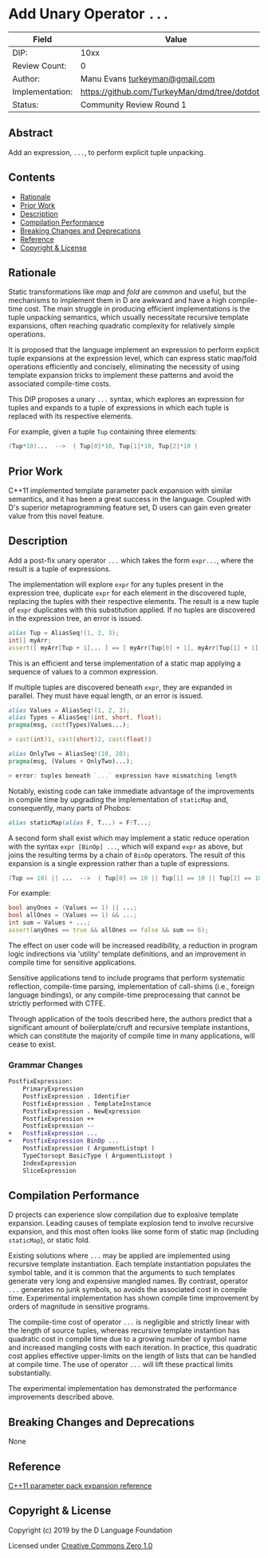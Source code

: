 # Add Unary Operator `...`

| Field           | Value                                                           |
|-----------------|-----------------------------------------------------------------|
| DIP:            | 10xx                                                            |
| Review Count:   | 0                                                               |
| Author:         | Manu Evans turkeyman@gmail.com                                  |
| Implementation: | https://github.com/TurkeyMan/dmd/tree/dotdotdot                 |
| Status:         | Community Review Round 1                                        |

## Abstract
Add an expression, `...`, to perform explicit tuple unpacking.

## Contents
* [Rationale](#rationale)
* [Prior Work](#prior-work)
* [Description](#description)
* [Compilation Performance](#compilation-performance)
* [Breaking Changes and Deprecations](#breaking-changes-and-deprecations)
* [Reference](#reference)
* [Copyright & License](#copyright--license)

## Rationale
Static transformations like _map_ and _fold_ are common and useful, but the mechanisms to implement them in D are awkward and have a high compile-time cost. The main struggle in producing efficient implementations is the tuple unpacking semantics, which usually necessitate recursive template expansions, often reaching quadratic complexity for relatively simple operations.

It is proposed that the language implement an expression to perform explicit tuple expansions at the expression level, which can express static map/fold operations efficiently and concisely, eliminating the necessity of using template expansion tricks to implement these patterns and avoid the associated compile-time costs.

This DIP proposes a unary `...` syntax, which explores an expression for tuples and expands to a tuple of expressions in which each tuple is replaced with its respective elements.

For example, given a tuple `Tup` containing three elements:
```d
(Tup*10)...  -->  ( Tup[0]*10, Tup[1]*10, Tup[2]*10 )
```

## Prior Work
C++11 implemented template parameter pack expansion with similar semantics, and it has been a great success in the language. Coupled with D's superior metaprogramming feature set, D users can gain even greater value from this novel feature.

## Description
Add a post-fix unary operator `...` which takes the form `expr...`, where the result is a tuple of expressions.

The implementation will explore `expr` for any tuples present in the expression tree, duplicate `expr` for each element in the discovered tuple, replacing the tuples with their respective elements. The result is a new tuple of `expr` duplicates with this substitution applied. If no tuples are discovered in the expression tree, an error is issued.

```d
alias Tup = AliasSeq!(1, 2, 3);
int[] myArr;
assert([ myArr[Tup + 1]... ] == [ myArr[Tup[0] + 1], myArr[Tup[1] + 1], myArr[Tup[2] + 1] ]);
```

This is an efficient and terse implementation of a static map applying a sequence of values to a common expression.

If multiple tuples are discovered beneath `expr`, they are expanded in parallel. They must have equal length, or an error is issued.

```d
alias Values = AliasSeq!(1, 2, 3);
alias Types = AliasSeq!(int, short, float);
pragma(msg, cast(Types)Values...);

> cast(int)1, cast(short)2, cast(float)3

alias OnlyTwo = AliasSeq!(10, 20);
pragma(msg, (Values + OnlyTwo)...);

> error: tuples beneath `...` expression have mismatching length
```

Notably, existing code can take immediate advantage of the improvements in compile time by upgrading the implementation of `staticMap` and, consequently, many parts of Phobos:
```d
alias staticMap(alias F, T...) = F!T...;
```

A second form shall exist which may implement a static reduce operation with the syntax `expr [BinOp] ...`, which will expand `expr` as above, but joins the resulting terms by a chain of `BinOp` operators. The result of this expansion is a single expression rather than a tuple of expressions.

```d
(Tup == 10) || ...  -->  ( Tup[0] == 10 || Tup[1] == 10 || Tup[2] == 10 )
```

For example:
```d
bool anyOnes = (Values == 1) || ...;
bool allOnes = (Values == 1) && ...;
int sum = Values + ...;
assert(anyOnes == true && allOnes == false && sum == 6);
```

The effect on user code will be increased readibility, a reduction in program logic indirections via 'utility' template definitions, and an improvement in compile time for sensitive applications.

Sensitive applications tend to include programs that perform systematic reflection, compile-time parsing, implementation of call-shims (i.e., foreign language bindings), or any compile-time preprocessing that cannot be strictly performed with CTFE.

Through application of the tools described here, the authors predict that a significant amount of boilerplate/cruft and recursive template instantions, which can constitute the majority of compile time in many applications, will cease to exist.

### Grammar Changes
```diff
PostfixExpression:
    PrimaryExpression
    PostfixExpression . Identifier
    PostfixExpression . TemplateInstance
    PostfixExpression . NewExpression
    PostfixExpression ++
    PostfixExpression --
+   PostfixExpression ...
+   PostfixExpression BinOp ...
    PostfixExpression ( ArgumentListopt )
    TypeCtorsopt BasicType ( ArgumentListopt )
    IndexExpression
    SliceExpression
```

## Compilation Performance
D projects can experience slow compilation due to explosive template expansion. Leading causes of template explosion tend to involve recursive expansion, and this most often looks like some form of static map (including `staticMap`), or static fold.

Existing solutions where `...` may be applied are implemented using recursive template instantiation. Each template instantiation populates the symbol table, and it is common that the arguments to such templates generate very long and expensive mangled names. By contrast, operator `...` generates no junk symbols, so avoids the associated cost in compile time. Experimental implementation has shown compile time improvement by orders of magnitude in sensitive programs.

The compile-time cost of operator `...` is negligible and strictly linear with the length of source tuples, whereas recursive template instantion has quadratic cost in compile time due to a growing number of symbol name and increased mangling costs with each iteration. In practice, this quadratic cost applies effective upper-limits on the length of lists that can be handled at compile time. The use of operator `...` will lift these practical limits substantially.

The experimental implementation has demonstrated the performance improvements described above.

## Breaking Changes and Deprecations
None

## Reference
[C++11 parameter pack expansion reference](https://en.cppreference.com/w/cpp/language/parameter_pack)

## Copyright & License
Copyright (c) 2019 by the D Language Foundation

Licensed under [Creative Commons Zero 1.0](https://creativecommons.org/publicdomain/zero/1.0/legalcode.txt)